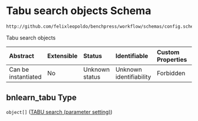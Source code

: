 # Tabu search objects Schema

```txt
http://github.com/felixleopoldo/benchpress/workflow/schemas/config.schema.json#/properties/resources/properties/structure_learning_algorithms/properties/bnlearn_tabu
```

Tabu search objects

| Abstract            | Extensible | Status         | Identifiable            | Custom Properties | Additional Properties | Access Restrictions | Defined In                                                       |
| :------------------ | :--------- | :------------- | :---------------------- | :---------------- | :-------------------- | :------------------ | :--------------------------------------------------------------- |
| Can be instantiated | No         | Unknown status | Unknown identifiability | Forbidden         | Allowed               | none                | [config.schema.json*](config.schema.json "open original schema") |

## bnlearn_tabu Type

`object[]` ([TABU search (parameter setting)](config-definitions-tabu-search-parameter-setting.md))
